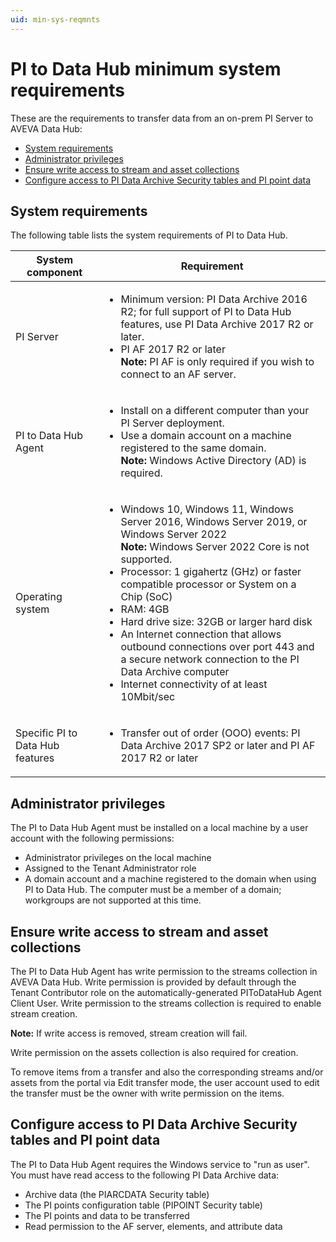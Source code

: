 ```yaml
---
uid: min-sys-reqmnts
---
```


# PI to Data Hub minimum system requirements

These are the requirements to transfer data from an on-prem PI Server to AVEVA Data Hub:

  - [System requirements](#system-requirements)
  - [Administrator privileges](#administrator-privileges)
  - [Ensure write access to stream and asset collections](#ensure-write-access-to-stream-and-asset-collections)
  - [Configure access to PI Data Archive Security tables and PI point data](#configure-access-to-pi-data-archive-security-tables-and-pi-point-data)

## System requirements

The following table lists the system requirements of PI to Data Hub.

| System component | Requirement |
| ------------- | ----------------- |
| PI Server | <ul><li>Minimum version: PI Data Archive 2016 R2; for full support of PI to Data Hub features, use PI Data Archive 2017 R2 or later.</li><li>PI AF 2017 R2 or later<br>**Note:** PI AF is only required if you wish to connect to an AF server.</li></ul> |
| PI to Data Hub Agent | <ul><li> Install on a different computer than your PI Server deployment.</li><li>Use a domain account on a machine registered to the same domain.<br>**Note:** Windows Active Directory (AD) is required.</li> |
|Operating system |<ul><li>Windows 10, Windows 11, Windows Server 2016, Windows Server 2019, or Windows Server 2022<br>**Note:** Windows Server 2022 Core is not supported.</li><li>Processor: 1 gigahertz (GHz) or faster compatible processor or System on a Chip (SoC)</li><li>RAM: 4GB</li><li>Hard drive size: 32GB or larger hard disk</li><li>An Internet connection that allows outbound connections over port 443 and a secure network connection to the PI Data Archive computer</li><li>Internet connectivity of at least 10Mbit/sec</li></ul> |
| Specific PI to Data Hub features | <ul><li>Transfer out of order (OOO) events: PI Data Archive 2017 SP2 or later and PI AF 2017 R2 or later |

## Administrator privileges

The PI to Data Hub Agent must be installed on a local machine by a user account with the following permissions: 

* Administrator privileges on the local machine
* Assigned to the Tenant Administrator role
* A domain account and a machine registered to the domain when using PI to Data Hub. The computer must be a member of a domain; workgroups are not supported at this time.

## Ensure write access to stream and asset collections 

The PI to Data Hub Agent has write permission to the streams collection in AVEVA Data Hub. Write permission is provided by default through the Tenant Contributor role on the automatically-generated PIToDataHub Agent Client User. Write permission to the streams collection is required to enable stream creation.

**Note:** If write access is removed, stream creation will fail.

Write permission on the assets collection is also required for creation.

To remove items from a transfer and also the corresponding streams and/or assets from the portal via Edit transfer mode, the user account used to edit the transfer must be the owner with write permission on the items. 

## Configure access to PI Data Archive Security tables and PI point data

The PI to Data Hub Agent requires the Windows service to "run as user". You must have read access to the following PI Data Archive data:

* Archive data (the PIARCDATA Security table)
* The PI points configuration table (PIPOINT Security table)
* The PI points and data to be transferred
* Read permission to the AF server, elements, and attribute data